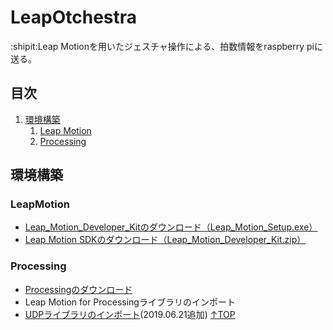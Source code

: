 # LeapOtchestra
:shipit:Leap Motionを用いたジェスチャ操作による、拍数情報をraspberry piに送る。
## 目次
1. [環境構築](#環境構築)  
    1. [Leap Motion](#leapmotion)  
    2. [Processing](#processing)
## 環境構築
### LeapMotion
* [Leap_Motion_Developer_Kitのダウンロード（Leap_Motion_Setup.exe）](https://developer.leapmotion.com/get-started)
* [Leap Motion SDKのダウンロード（Leap_Motion_Developer_Kit.zip）](https://developer.leapmotion.com/get-started)
### Processing
* [Processingのダウンロード](https://processing.org/download/)
* Leap Motion for Processingライブラリのインポート
* [UDPライブラリのインポート](https://memorandums.hatenablog.com/entry/2016/11/08/203610)(2019.06.21追加)
[↑TOP](#目次)
